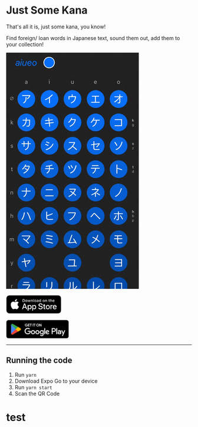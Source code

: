 # Just Some Kana

That's all it is, just some kana, you know!

Find foreign/ loan words in Japanese text, sound them out, add them to your collection!

![Demo](docs/demo-1.gif)

[<img src="docs/app-store.svg" height=50 />](https://apps.apple.com/us/app/just-some-kana/id1671606312)

[<img src="docs/play-store.png" height=50 />](https://play.google.com/store/apps/details?id=com.keithkurak.justkana)

---

## Running the code

1. Run `yarn`
2. Download Expo Go to your device
3. Run `yarn start`
4. Scan the QR Code

# test
